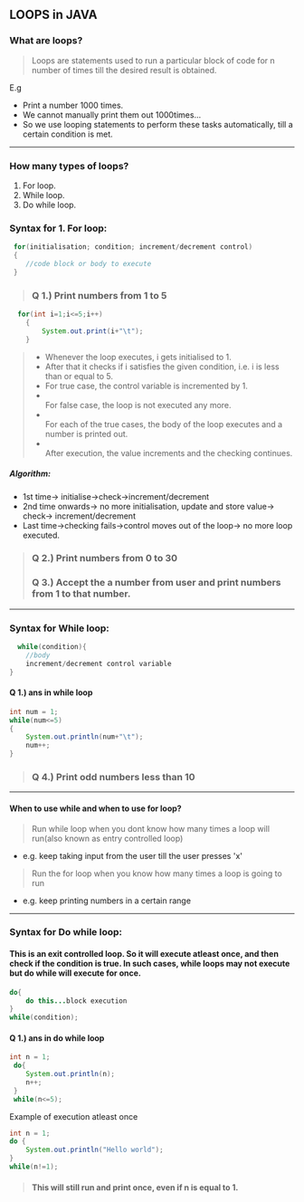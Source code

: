 ## LOOPS in JAVA
### What are loops?
> Loops are statements used to run a particular block of code for n number of times till the desired result is obtained.
 
 E.g
- Print a number 1000 times.
- We cannot manually print them out 1000times...
- So we use looping statements to perform these tasks automatically, till a certain condition is met.
___
### How many types of loops?
 1. For loop.
 2. While loop.
 3. Do while loop.
 
### Syntax for 1. For loop:
```java
 for(initialisation; condition; increment/decrement control)
 {
 	//code block or body to execute
 }
```
> ### Q 1.) Print numbers from 1 to 5
```java
  for(int i=1;i<=5;i++)
  	{
  		System.out.print(i+"\t");
  	}
```
> - Whenever the loop executes, i gets initialised to 1. <br/>
> - After that it checks if i satisfies the given condition, i.e. i is less than or equal to 5. <br/>
> - For true case, the control variable is incremented by 1.
> - <br/> For false case, the loop is not executed any more.
> - <br/> For each of the true cases, the body of the loop executes and a number is printed out.
> - <br/> After execution, the value increments and the checking continues.
 ##### Algorithm:
- 1st time-> initialise->check->increment/decrement <br/>
- 2nd time onwards-> no more initialisation, update and store value-> check-> increment/decrement <br/>
- Last time->checking fails->control moves out of the loop-> no more loop executed. <br/>
  
> ### Q 2.) Print numbers from 0 to 30
> ### Q 3.) Accept the a number from user and print numbers from 1 to that number.
___
### Syntax for While loop:
```java
  while(condition){
	//body
	increment/decrement control variable
}
```
#### Q 1.) ans in while loop
```java
int num = 1;
while(num<=5)
{
	System.out.println(num+"\t");
	num++;
}
```

> ### Q 4.) Print odd numbers less than 10
___
#### When to use while and when to use for loop?
> Run while loop when you dont know how many times a loop will run(also known as entry controlled loop) <br/>
- e.g. keep taking input from the user till the user presses 'x' <br/>
> Run the for loop when you know how many times a loop is going to run <br/>
- e.g. keep printing numbers in a certain range <br/>
___
### Syntax for Do while loop:
#### This is an exit controlled loop. So it will execute atleast once, and then check if the condition is true. In such cases, while loops may not execute but do while will execute for once. 
```java
do{
	do this...block execution
}
while(condition);
```
#### Q 1.) ans in do while loop
```java
int n = 1;
 do{
 	System.out.println(n);
 	n++;
 }
 while(n<=5);
```
 Example of execution atleast once
```java
int n = 1;
do {
	System.out.println("Hello world");
}
while(n!=1);
```
> #### This will still run and print once, even if n is equal to 1.
